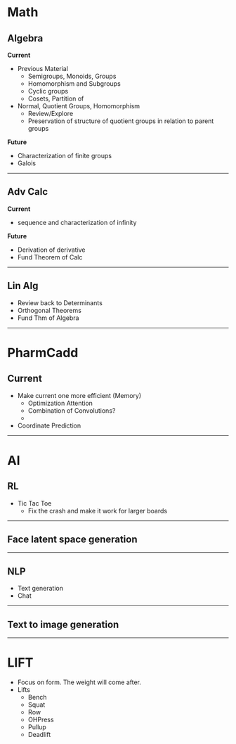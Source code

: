 # Math

## Algebra

**Current**

* Previous Material
	* Semigroups, Monoids, Groups
	* Homomorphism and Subgroups
	* Cyclic groups
	* Cosets, Partition of
* Normal, Quotient Groups, Homomorphism
	* Review/Explore
	* Preservation of structure of quotient groups in relation to parent groups

**Future**

* Characterization of finite groups
* Galois

--------------------------------------

## Adv Calc

**Current**

* sequence and characterization of infinity

**Future**

* Derivation of derivative
* Fund Theorem of Calc

--------------------------------------


## Lin Alg

* Review back to Determinants
* Orthogonal Theorems
* Fund Thm of Algebra
 

--------------------------------------

# PharmCadd

## Current
* Make current one more efficient (Memory)
	* Optimization Attention
	* Combination of Convolutions?
	*
* Coordinate Prediction

--------------------------------------

# AI

## RL
* Tic Tac Toe
	* Fix the crash and make it work for larger boards

--------------------------------------

## Face latent space generation


--------------------------------------

## NLP
* Text generation
* Chat

--------------------------------------

## Text to image generation


--------------------------------------

# LIFT
* Focus on form. The weight will come after.
* Lifts
	* Bench
	* Squat
	* Row
	* OHPress
	* Pullup
	* Deadlift
